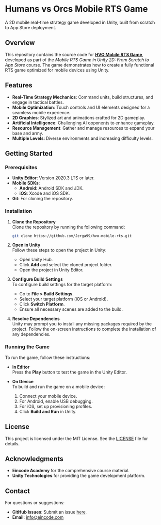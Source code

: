
# Humans vs Orcs Mobile RTS Game

A 2D mobile real-time strategy game developed in Unity, built from scratch to App Store deployment.

## Overview

This repository contains the source code for <a href="https://academy.eincode.com/courses/mobile-rts-game-in-unity-2d-from-scratch-to-app-store" target="_blank">**HVO Mobile RTS Game**</a>, developed as part of the *Mobile RTS Game in Unity 2D: From Scratch to App Store* course. The game demonstrates how to create a fully functional RTS game optimized for mobile devices using Unity.

## Features

- **Real-Time Strategy Mechanics**: Command units, build structures, and engage in tactical battles.
- **Mobile Optimization**: Touch controls and UI elements designed for a seamless mobile experience.
- **2D Graphics**: Stylized art and animations crafted for 2D gameplay.
- **Artificial Intelligence**: Challenging AI opponents to enhance gameplay.
- **Resource Management**: Gather and manage resources to expand your base and army.
- **Multiple Levels**: Diverse environments and increasing difficulty levels.

## Getting Started

### Prerequisites

- **Unity Editor**: Version 2020.3 LTS or later.
- **Mobile SDKs**:
  - **Android**: Android SDK and JDK.
  - **iOS**: Xcode and iOS SDK.
- **Git**: For cloning the repository.

### Installation

1. **Clone the Repository**  
   Clone the repository by running the following command:

   ```bash
   git clone https://github.com/Jerga99/hvo-mobile-rts.git
   ```

2. **Open in Unity**  
   Follow these steps to open the project in Unity:

   - Open Unity Hub.
   - Click **Add** and select the cloned project folder.
   - Open the project in Unity Editor.

3. **Configure Build Settings**  
   To configure build settings for the target platform:

   - Go to **File > Build Settings**.
   - Select your target platform (iOS or Android).
   - Click **Switch Platform**.
   - Ensure all necessary scenes are added to the build.

4. **Resolve Dependencies**  
   Unity may prompt you to install any missing packages required by the project. Follow the on-screen instructions to complete the installation of any dependencies.

### Running the Game

To run the game, follow these instructions:

- **In Editor**  
  Press the **Play** button to test the game in the Unity Editor.

- **On Device**  
  To build and run the game on a mobile device:
  
  1. Connect your mobile device.
  2. For Android, enable USB debugging.
  3. For iOS, set up provisioning profiles.
  4. Click **Build and Run** in Unity.

## License

This project is licensed under the MIT License. See the [LICENSE](LICENSE) file for details.

## Acknowledgments

- **Eincode Academy** for the comprehensive course material.
- **Unity Technologies** for providing the game development platform.

## Contact

For questions or suggestions:

- **GitHub Issues**: Submit an issue [here](https://github.com/Jerga99/hvo-mobile-rts/issues).
- **Email**: info@eincode.com
